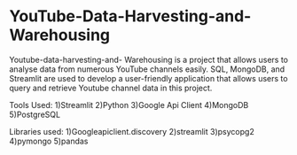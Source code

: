 # YouTube-Data-Harvesting-and-Warehousing
Youtube-data-harvesting-and- Warehousing is a project that allows users to analyse data from numerous YouTube channels easily. SQL, MongoDB, and Streamlit are used to develop a user-friendly application that allows users to query and retrieve Youtube channel data in this project.

Tools Used:
1)Streamlit
2)Python
3)Google Api Client
4)MongoDB
5)PostgreSQL

Libraries used:
1)Googleapiclient.discovery
2)streamlit
3)psycopg2
4)pymongo
5)pandas
